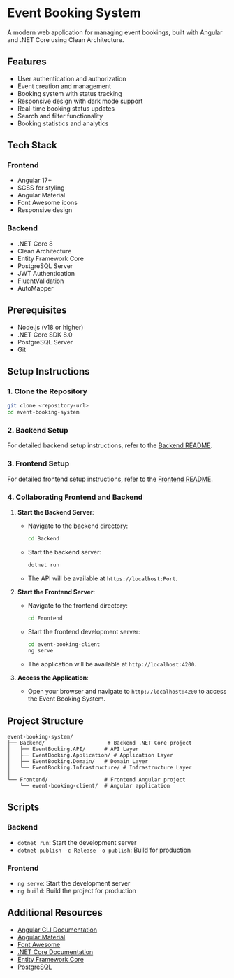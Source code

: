 # Event Booking System

A modern web application for managing event bookings, built with Angular and .NET Core using Clean Architecture.

## Features

- User authentication and authorization
- Event creation and management
- Booking system with status tracking
- Responsive design with dark mode support
- Real-time booking status updates
- Search and filter functionality
- Booking statistics and analytics

## Tech Stack

### Frontend
- Angular 17+
- SCSS for styling
- Angular Material
- Font Awesome icons
- Responsive design

### Backend
- .NET Core 8
- Clean Architecture
- Entity Framework Core
- PostgreSQL Server
- JWT Authentication
- FluentValidation
- AutoMapper

## Prerequisites

- Node.js (v18 or higher)
- .NET Core SDK 8.0
- PostgreSQL Server
- Git

## Setup Instructions

### 1. Clone the Repository

```bash
git clone <repository-url>
cd event-booking-system
```

### 2. Backend Setup

For detailed backend setup instructions, refer to the [Backend README](Backend/README.md).

### 3. Frontend Setup

For detailed frontend setup instructions, refer to the [Frontend README](Frontend/README.md).

### 4. Collaborating Frontend and Backend

1. **Start the Backend Server**:
   - Navigate to the backend directory:
     ```bash
     cd Backend
     ```
   - Start the backend server:
     ```bash
     dotnet run
     ```
   - The API will be available at `https://localhost:Port`.

2. **Start the Frontend Server**:
   - Navigate to the frontend directory:
     ```bash
     cd Frontend
     ```
   - Start the frontend development server:
     ```bash
     cd event-booking-client
     ng serve
     ```
   - The application will be available at `http://localhost:4200`.

3. **Access the Application**:
   - Open your browser and navigate to `http://localhost:4200` to access the Event Booking System.

## Project Structure

```
event-booking-system/
├── Backend/                    # Backend .NET Core project
│   ├── EventBooking.API/      # API Layer
│   ├── EventBooking.Application/ # Application Layer
│   ├── EventBooking.Domain/   # Domain Layer
│   └── EventBooking.Infrastructure/ # Infrastructure Layer
│
└── Frontend/                  # Frontend Angular project
    └── event-booking-client/  # Angular application
```

## Scripts

### Backend
- `dotnet run`: Start the development server
- `dotnet publish -c Release -o publish`: Build for production

### Frontend
- `ng serve`: Start the development server
- `ng build`: Build the project for production

## Additional Resources

- [Angular CLI Documentation](https://angular.dev/tools/cli)
- [Angular Material](https://material.angular.io/)
- [Font Awesome](https://fontawesome.com/)
- [.NET Core Documentation](https://docs.microsoft.com/en-us/dotnet/core/)
- [Entity Framework Core](https://docs.microsoft.com/en-us/ef/core/)
- [PostgreSQL](https://www.postgresql.org/docs/) 